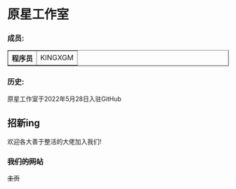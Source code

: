 <html>
  <body>
    <h1>原星工作室</h1>
    <h3>成员:</h3>
    <table border="1">
      <tr>
        <th>程序员</th>
        <td>KINGXGM</td>
      </tr>
    </table>
    <h3>历史:</h3>
    <p>原星工作室于2022年5月28日入驻GitHub</p>
    <h2>招新ing</h2>
    <p>欢迎各大善于整活的大佬加入我们!</p>
    <h3><del>我们的网站</del></h3>
    <del>主页</del>
  </body>
</html>
